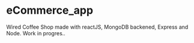 # eCommerce_app

Wired Coffee Shop made with reactJS, MongoDB backened, Express and Node. 
Work in progres.. 
